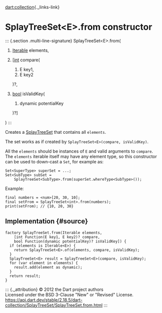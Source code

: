[dart:collection](../../dart-collection/dart-collection-library){._links-link}

SplayTreeSet\<E\>.from constructor
==================================

::: {.section .multi-line-signature}
SplayTreeSet\<E\>.from(

1.  [Iterable](../../dart-core/iterable-class) elements,
2.  \[[int](../../dart-core/int-class) compare(
    1.  E key1,
    2.  E key2

    )?,
3.  [bool](../../dart-core/bool-class) isValidKey(
    1.  dynamic potentialKey

    )?\]

)
:::

Creates a [SplayTreeSet](../splaytreeset-class) that contains all
`elements`.

The set works as if created by `SplayTreeSet<E>(compare, isValidKey)`.

All the `elements` should be instances of `E` and valid arguments to
`compare`. The `elements` iterable itself may have any element type, so
this constructor can be used to down-cast a `Set`, for example as:

``` {.language-dart data-language="dart"}
Set<SuperType> superSet = ...;
Set<SubType> subSet =
    SplayTreeSet<SubType>.from(superSet.whereType<SubType>());
```

Example:

``` {.language-dart data-language="dart"}
final numbers = <num>[20, 30, 10];
final setFrom = SplayTreeSet<int>.from(numbers);
print(setFrom); // {10, 20, 30}
```

Implementation {#source}
--------------

``` {.language-dart data-language="dart"}
factory SplayTreeSet.from(Iterable elements,
    [int Function(E key1, E key2)? compare,
    bool Function(dynamic potentialKey)? isValidKey]) {
  if (elements is Iterable<E>) {
    return SplayTreeSet<E>.of(elements, compare, isValidKey);
  }
  SplayTreeSet<E> result = SplayTreeSet<E>(compare, isValidKey);
  for (var element in elements) {
    result.add(element as dynamic);
  }
  return result;
}
```

::: {._attribution}
© 2012 the Dart project authors\
Licensed under the BSD 3-Clause \"New\" or \"Revised\" License.\
<https://api.dart.dev/stable/2.18.5/dart-collection/SplayTreeSet/SplayTreeSet.from.html>
:::
